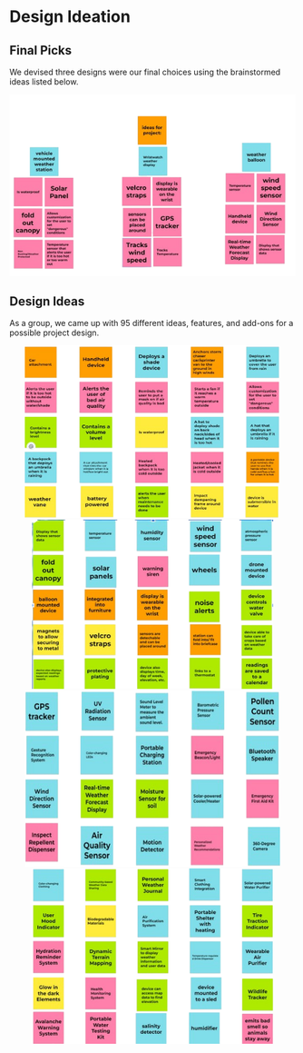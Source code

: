 # Design Ideation

## Final Picks

We devised three designs were our final choices using the brainstormed ideas listed below.

<div align="center"> <img src="Design_Ideation_Results.png">

<br>

<div align="left">

## Design Ideas
<p align="left">
As a group, we came up with 95 different ideas, features, and add-ons for a possible project design. 

<div align="center">
<img length="450" width="450" src="Design_Ideation_2.png"><img length="450" width="425" src="Design_Ideation_1.png">
<br>
<img height="310" width="450" src="Design_Ideation_4.png"><img length="450" width="425" src="Design_Ideation_3.png" >
<br>
